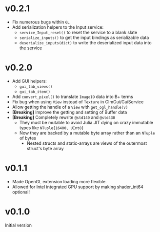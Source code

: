 # v0.2.1

* Fix numerous bugs within `GL`
* Add serialization helpers to the Input service:
  * `service_Input_reset()` to reset the service to a blank slate
  * `serialize_inputs()` to get the input bindings as serializable data
  * `deserialize_inputs(dict)` to write the deserialized input data into the service

# v0.2.0

* Add GUI helpers:
  * `gui_tab_views()`
  * `gui_tab_item()`
* Add `convert_pixel()` to translate `ImageIO` data into B+ terms
* Fix bug when using `View` instead of `Texture` in CImGui/GuiService
* Allow getting the handle of a `View` with `get_ogl_handle(v)`
* **[Breaking]** Improve the getting and setting of Buffer data
* **[Breaking]** Completely rewrite `@std140` and `@std430`
  * They must be mutable to avoid Julia JIT dying on crazy immutable types like `NTuple{16400, UInt8}`
  * Now they are backed by a mutable byte array rather than an `NTuple` of bytes
    * Nested structs and static-arrays are views of the outermost struct's byte array

# v0.1.1

* Made OpenGL extension loading more flexible.
* Allowed for Intel integrated GPU support by making shader_int64 optional!

# v0.1.0

Initial version